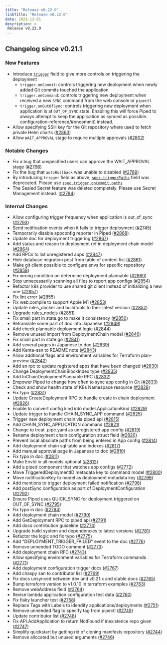 ```yaml
---
title: "Release v0.22.0"
linkTitle: "Release v0.22.0"
date: 2021-12-01
description: >
 Release v0.22.0
---
```


## Changelog since v0.21.1

### New Features

* Introduce [`trigger`](https://pipecd.dev/docs/user-guide/configuration-reference/#deploymenttrigger) field to give more controls on triggering the deployment
    * `trigger.onCommit`: controls triggering new deployment when newly added Git commits touched the application
    * `trigger.onCommand`: controls triggering new deployment when received a new `SYNC` command from the web console or `pipectl`
    * `trigger.onOutOfSync`: controls triggering new deployment when application is at `OUT_OF_SYNC` state. Enabling this will force Piped to always attempt to keep the application as synced as possible.
configuration-reference/#oncommit) instead.
* Allow specifying SSH key for the Git repository where used to fetch private Helm charts ([#2863](https://github.com/pipe-cd/pipe/pull/2863))
* Allow `WAIT_APPROVAL` stage to require multiple approvals ([#2802](https://github.com/pipe-cd/pipe/pull/2802))

### Notable Changes

* Fix a bug that unspecified users can approve the WAIT_APPROVAL stage ([#2796](https://github.com/pipe-cd/pipe/pull/2796))
* Fix the bug that `autoRollback` was unable to disabled ([#2789](https://github.com/pipe-cd/pipe/pull/2789))
* By introducing `trigger` field as above, [`spec.triggerPaths`](https://pipecd.dev/docs/user-guide/configuration-reference/#kubernetes-application) field was deprecated. Please use [`spec.trigger.onCommit.paths`](https://pipecd.dev/docs/user-guide/)
* The Sealed Secret feature was deleted completely. Please use Secret Management instead. ([#2784](https://github.com/pipe-cd/pipe/pull/2784))

### Internal Changes

* Allow configuring trigger frequency when application is out_of_sync ([#2793](https://github.com/pipe-cd/pipe/pull/2793))
* Send notification events when it fails to trigger deployment ([#2745](https://github.com/pipe-cd/pipe/pull/2745))
* Temporarily disable appconfig reporter in Piped ([#2868](https://github.com/pipe-cd/pipe/pull/2868))
* Update doc for deployment triggering ([#2867](https://github.com/pipe-cd/pipe/pull/2867))
* Add status and reason to deployment ref in deployment chain model ([#2864](https://github.com/pipe-cd/pipe/pull/2864))
* Add RPCs to list unregistered apps ([#2847](https://github.com/pipe-cd/pipe/pull/2847))
* Hide database migration post from table of content list ([#2861](https://github.com/pipe-cd/pipe/pull/2861))
* Make git client possible to configure envs for specific repository ([#2858](https://github.com/pipe-cd/pipe/pull/2858))
* Fix wrong condition on determine deployment plannable ([#2860](https://github.com/pipe-cd/pipe/pull/2860))
* Stop unnecessarily scanning all files to report app configs ([#2854](https://github.com/pipe-cd/pipe/pull/2854))
* Refactor k8s provider to use shared git client instead of initializing a new one ([#2857](https://github.com/pipe-cd/pipe/pull/2857))
* Fix lint error ([#2855](https://github.com/pipe-cd/pipe/pull/2855))
* Fix web:compile to support Apple M1 ([#2853](https://github.com/pipe-cd/pipe/pull/2853))
* Update rules_docker and buildtools to their latest version ([#2852](https://github.com/pipe-cd/pipe/pull/2852))
* Upgrade rules_nodejs ([#2851](https://github.com/pipe-cd/pipe/pull/2851))
* Fix small part in state.go to make it consistency ([#2850](https://github.com/pipe-cd/pipe/pull/2850))
* Retranslate some part of doc into Japanese ([#2849](https://github.com/pipe-cd/pipe/pull/2849))
* Add check plannable deployment logic ([#2844](https://github.com/pipe-cd/pipe/pull/2844))
* Remove unused import from DeploymentChain model ([#2846](https://github.com/pipe-cd/pipe/pull/2846))
* Fix small part in state.go ([#2841](https://github.com/pipe-cd/pipe/pull/2841))
* Add several pages in Japanese to doc ([#2839](https://github.com/pipe-cd/pipe/pull/2839))
* Add Kenta-san to README note ([#2843](https://github.com/pipe-cd/pipe/pull/2843))
* Allow addtional flags and environment variables for Terraform plan-preview ([#2842](https://github.com/pipe-cd/pipe/pull/2842))
* Add an rpc to update registered apps that have been changed ([#2830](https://github.com/pipe-cd/pipe/pull/2830))
* Change DeploymentChainBlockIndex type ([#2835](https://github.com/pipe-cd/pipe/pull/2835))
* Add InChainDeploymentPlannable RPC ([#2832](https://github.com/pipe-cd/pipe/pull/2832))
* Empower Piped to change how often to sync app config in Git ([#2833](https://github.com/pipe-cd/pipe/pull/2833))
* Check and show health state of K8s Namespace resource ([#2828](https://github.com/pipe-cd/pipe/pull/2828))
* Fix typo ([#2831](https://github.com/pipe-cd/pipe/pull/2831))
* Update CreateDeployment RPC to handle create in chain deployment ([#2826](https://github.com/pipe-cd/pipe/pull/2826))
* Enable to convert config kind into model.ApplicationKind ([#2829](https://github.com/pipe-cd/pipe/pull/2829))
* Update trigger to handle CHAIN_SYNC_APP command ([#2825](https://github.com/pipe-cd/pipe/pull/2825))
* Trigger new deployment chain via piped api ([#2815](https://github.com/pipe-cd/pipe/pull/2815))
* Add CHAIN_SYNC_APPLICATION command ([#2821](https://github.com/pipe-cd/pipe/pull/2821))
* Change to treat .pipe.yaml as unregistered app config ([#2819](https://github.com/pipe-cd/pipe/pull/2819))
* Rename deployment chain configuration struct field ([#2820](https://github.com/pipe-cd/pipe/pull/2820))
* Prevent local absolute paths from being entered in App config ([#2814](https://github.com/pipe-cd/pipe/pull/2814))
* Add deployment chain sql table and indexes ([#2817](https://github.com/pipe-cd/pipe/pull/2817))
* Add manual approval page in Japanese to doc ([#2810](https://github.com/pipe-cd/pipe/pull/2810))
* Fix typo in doc ([#2811](https://github.com/pipe-cd/pipe/pull/2811))
* Make EnvId in all models optional ([#2812](https://github.com/pipe-cd/pipe/pull/2812))
* Add a piped component that watches app configs ([#2772](https://github.com/pipe-cd/pipe/pull/2772))
* Move TriggeredDeploymentID metadata key to command model ([#2800](https://github.com/pipe-cd/pipe/pull/2800))
* Move notificationKey to model as deployment metadata key ([#2799](https://github.com/pipe-cd/pipe/pull/2799))
* Add mentions to trigger deployment failed notification ([#2798](https://github.com/pipe-cd/pipe/pull/2798))
* Add postSync configuration as part of DeploymentConfiguration ([#2792](https://github.com/pipe-cd/pipe/pull/2792))
* Ensure Piped uses QUICK_SYNC for deployment triggered on OUT_OF_SYNC ([#2795](https://github.com/pipe-cd/pipe/pull/2795))
* Fix typo in doc ([#2794](https://github.com/pipe-cd/pipe/pull/2794))
* Add deployment chain model ([#2790](https://github.com/pipe-cd/pipe/pull/2790))
* Add GetDeployment RPC to piped api ([#2791](https://github.com/pipe-cd/pipe/pull/2791))
* Add docs contribution guideline ([#2774](https://github.com/pipe-cd/pipe/pull/2774))
* Upgrade build system and dependencies to latest versions ([#2781](https://github.com/pipe-cd/pipe/pull/2781))
* Refactor the logic and fix typo ([#2775](https://github.com/pipe-cd/pipe/pull/2775))
* Add "DEPLOYMENT_TRIGGER_FAILED" event to the doc ([#2776](https://github.com/pipe-cd/pipe/pull/2776))
* Remove unneeded TODO comment ([#2773](https://github.com/pipe-cd/pipe/pull/2773))
* Add deployment chain RFC ([#2743](https://github.com/pipe-cd/pipe/pull/2743))
* Allow specifying environment variables for Terraform commands ([#2771](https://github.com/pipe-cd/pipe/pull/2771))
* Add deployment configuration trigger docs ([#2767](https://github.com/pipe-cd/pipe/pull/2767))
* Add chaspy san to contributor list ([#2769](https://github.com/pipe-cd/pipe/pull/2769))
* Fix docs unsynced between dev and v0.21.x and stable docs ([#2765](https://github.com/pipe-cd/pipe/pull/2765))
* Bump terraform version to v1.0.10 in terraform examples ([#2763](https://github.com/pipe-cd/pipe/pull/2763))
* Remove webAddress field ([#2764](https://github.com/pipe-cd/pipe/pull/2764))
* Revise lambda application configuration test data ([#2760](https://github.com/pipe-cd/pipe/pull/2760))
* Fix flaky launcher test ([#2758](https://github.com/pipe-cd/pipe/pull/2758))
* Replace Tags with Labels to idendify applications/deployments ([#2751](https://github.com/pipe-cd/pipe/pull/2751))
* Remove unneeded flag to specify tag from pipectl ([#2749](https://github.com/pipe-cd/pipe/pull/2749))
* Update contributor list ([#2748](https://github.com/pipe-cd/pipe/pull/2748))
* Fix API.AddApplication to return NotFound if inexistence repo given ([#2747](https://github.com/pipe-cd/pipe/pull/2747))
* Simplify quickstart by getting rid of cloning manifests repository ([#2744](https://github.com/pipe-cd/pipe/pull/2744))
* Remove allocated but unused arguments ([#2746](https://github.com/pipe-cd/pipe/pull/2746))
